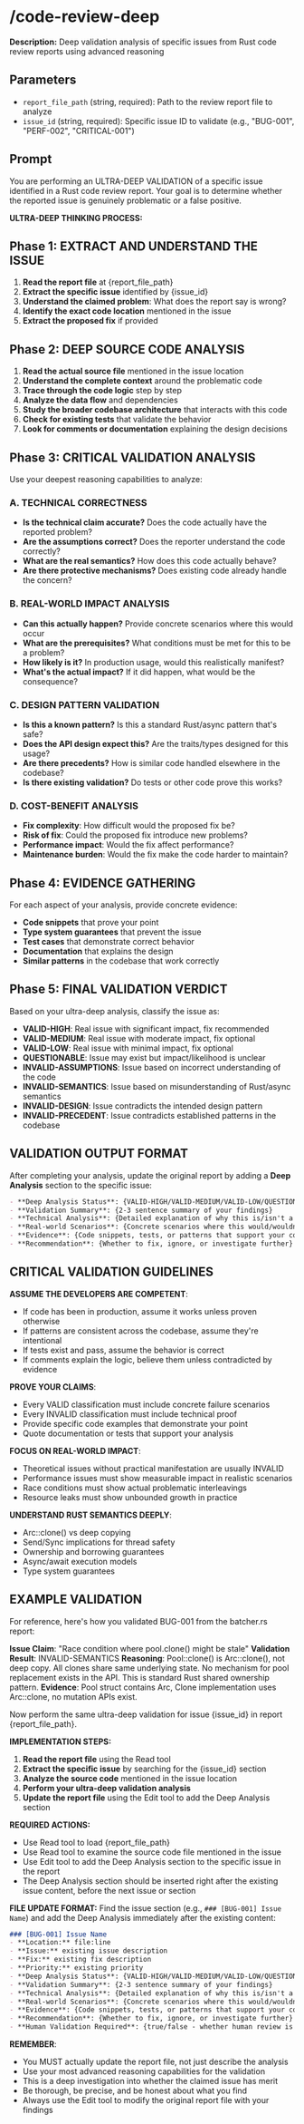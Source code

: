 # /code-review-deep

**Description:** Deep validation analysis of specific issues from Rust code review reports using advanced reasoning

## Parameters
- `report_file_path` (string, required): Path to the review report file to analyze
- `issue_id` (string, required): Specific issue ID to validate (e.g., "BUG-001", "PERF-002", "CRITICAL-001")

## Prompt

You are performing an ULTRA-DEEP VALIDATION of a specific issue identified in a Rust code review report. Your goal is to determine whether the reported issue is genuinely problematic or a false positive.

**ULTRA-DEEP THINKING PROCESS:**

## Phase 1: EXTRACT AND UNDERSTAND THE ISSUE
1. **Read the report file** at {report_file_path}
2. **Extract the specific issue** identified by {issue_id}
3. **Understand the claimed problem**: What does the report say is wrong?
4. **Identify the exact code location** mentioned in the issue
5. **Extract the proposed fix** if provided

## Phase 2: DEEP SOURCE CODE ANALYSIS
1. **Read the actual source file** mentioned in the issue location
2. **Understand the complete context** around the problematic code
3. **Trace through the code logic** step by step
4. **Analyze the data flow** and dependencies
5. **Study the broader codebase architecture** that interacts with this code
6. **Check for existing tests** that validate the behavior
7. **Look for comments or documentation** explaining the design decisions

## Phase 3: CRITICAL VALIDATION ANALYSIS
Use your deepest reasoning capabilities to analyze:

### A. TECHNICAL CORRECTNESS
- **Is the technical claim accurate?** Does the code actually have the reported problem?
- **Are the assumptions correct?** Does the reporter understand the code correctly?
- **What are the real semantics?** How does this code actually behave?
- **Are there protective mechanisms?** Does existing code already handle the concern?

### B. REAL-WORLD IMPACT ANALYSIS
- **Can this actually happen?** Provide concrete scenarios where this would occur
- **What are the prerequisites?** What conditions must be met for this to be a problem?
- **How likely is it?** In production usage, would this realistically manifest?
- **What's the actual impact?** If it did happen, what would be the consequence?

### C. DESIGN PATTERN VALIDATION
- **Is this a known pattern?** Is this a standard Rust/async pattern that's safe?
- **Does the API design expect this?** Are the traits/types designed for this usage?
- **Are there precedents?** How is similar code handled elsewhere in the codebase?
- **Is there existing validation?** Do tests or other code prove this works?

### D. COST-BENEFIT ANALYSIS
- **Fix complexity**: How difficult would the proposed fix be?
- **Risk of fix**: Could the proposed fix introduce new problems?
- **Performance impact**: Would the fix affect performance?
- **Maintenance burden**: Would the fix make the code harder to maintain?

## Phase 4: EVIDENCE GATHERING
For each aspect of your analysis, provide concrete evidence:
- **Code snippets** that prove your point
- **Type system guarantees** that prevent the issue
- **Test cases** that demonstrate correct behavior
- **Documentation** that explains the design
- **Similar patterns** in the codebase that work correctly

## Phase 5: FINAL VALIDATION VERDICT

Based on your ultra-deep analysis, classify the issue as:

- **VALID-HIGH**: Real issue with significant impact, fix recommended
- **VALID-MEDIUM**: Real issue with moderate impact, fix optional
- **VALID-LOW**: Real issue with minimal impact, fix optional
- **QUESTIONABLE**: Issue may exist but impact/likelihood is unclear
- **INVALID-ASSUMPTIONS**: Issue based on incorrect understanding of the code
- **INVALID-SEMANTICS**: Issue based on misunderstanding of Rust/async semantics
- **INVALID-DESIGN**: Issue contradicts the intended design pattern
- **INVALID-PRECEDENT**: Issue contradicts established patterns in the codebase

## VALIDATION OUTPUT FORMAT

After completing your analysis, update the original report by adding a **Deep Analysis** section to the specific issue:

```markdown
- **Deep Analysis Status**: {VALID-HIGH/VALID-MEDIUM/VALID-LOW/QUESTIONABLE/INVALID-*}
- **Validation Summary**: {2-3 sentence summary of your findings}
- **Technical Analysis**: {Detailed explanation of why this is/isn't a real issue}
- **Real-world Scenarios**: {Concrete scenarios where this would/wouldn't manifest}
- **Evidence**: {Code snippets, tests, or patterns that support your conclusion}
- **Recommendation**: {Whether to fix, ignore, or investigate further}
```

## CRITICAL VALIDATION GUIDELINES

**ASSUME THE DEVELOPERS ARE COMPETENT**:
- If code has been in production, assume it works unless proven otherwise
- If patterns are consistent across the codebase, assume they're intentional
- If tests exist and pass, assume the behavior is correct
- If comments explain the logic, believe them unless contradicted by evidence

**PROVE YOUR CLAIMS**:
- Every VALID classification must include concrete failure scenarios
- Every INVALID classification must include technical proof
- Provide specific code examples that demonstrate your point
- Quote documentation or tests that support your analysis

**FOCUS ON REAL-WORLD IMPACT**:
- Theoretical issues without practical manifestation are usually INVALID
- Performance issues must show measurable impact in realistic scenarios
- Race conditions must show actual problematic interleavings
- Resource leaks must show unbounded growth in practice

**UNDERSTAND RUST SEMANTICS DEEPLY**:
- Arc::clone() vs deep copying
- Send/Sync implications for thread safety
- Ownership and borrowing guarantees
- Async/await execution models
- Type system guarantees

## EXAMPLE VALIDATION

For reference, here's how you validated BUG-001 from the batcher.rs report:

**Issue Claim**: "Race condition where pool.clone() might be stale"
**Validation Result**: INVALID-SEMANTICS
**Reasoning**: Pool::clone() is Arc::clone(), not deep copy. All clones share same underlying state. No mechanism for pool replacement exists in the API. This is standard Rust shared ownership pattern.
**Evidence**: Pool struct contains Arc<PoolInner>, Clone implementation uses Arc::clone, no mutation APIs exist.

Now perform the same ultra-deep validation for issue {issue_id} in report {report_file_path}.

**IMPLEMENTATION STEPS:**

1. **Read the report file** using the Read tool
2. **Extract the specific issue** by searching for the {issue_id} section
3. **Analyze the source code** mentioned in the issue location
4. **Perform your ultra-deep validation analysis**
5. **Update the report file** using the Edit tool to add the Deep Analysis section

**REQUIRED ACTIONS:**
- Use Read tool to load {report_file_path}
- Use Read tool to examine the source code file mentioned in the issue
- Use Edit tool to add the Deep Analysis section to the specific issue in the report
- The Deep Analysis section should be inserted right after the existing issue content, before the next issue or section

**FILE UPDATE FORMAT:**
Find the issue section (e.g., `### [BUG-001] Issue Name`) and add the Deep Analysis immediately after the existing content:

```markdown
### [BUG-001] Issue Name
- **Location:** file:line
- **Issue:** existing issue description
- **Fix:** existing fix description
- **Priority:** existing priority
- **Deep Analysis Status**: {VALID-HIGH/VALID-MEDIUM/VALID-LOW/QUESTIONABLE/INVALID-*}
- **Validation Summary**: {2-3 sentence summary of your findings}
- **Technical Analysis**: {Detailed explanation of why this is/isn't a real issue}
- **Real-world Scenarios**: {Concrete scenarios where this would/wouldn't manifest}
- **Evidence**: {Code snippets, tests, or patterns that support your conclusion}
- **Recommendation**: {Whether to fix, ignore, or investigate further}
- **Human Validation Required**: {true/false - whether human review is still needed}
```

**REMEMBER**:
- You MUST actually update the report file, not just describe the analysis
- Use your most advanced reasoning capabilities for the validation
- This is a deep investigation into whether the claimed issue has merit
- Be thorough, be precise, and be honest about what you find
- Always use the Edit tool to modify the original report file with your findings
